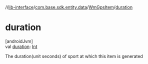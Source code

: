 //[lib-interface](../../../index.md)/[com.base.sdk.entity.data](../index.md)/[WmGpsItem](index.md)/[duration](duration.md)

# duration

[androidJvm]\
val [duration](duration.md): [Int](https://kotlinlang.org/api/latest/jvm/stdlib/kotlin/-int/index.html)

The duration(unit seconds) of sport at which this item is generated
